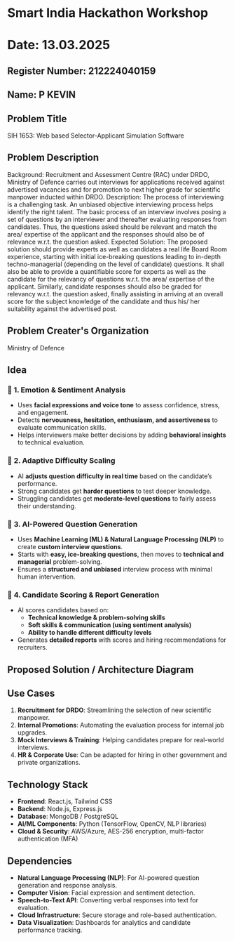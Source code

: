 # Smart India Hackathon Workshop
# Date: 13.03.2025
## Register Number: 212224040159
## Name: P KEVIN
## Problem Title
SIH 1653: Web based Selector-Applicant Simulation Software
## Problem Description
Background: Recruitment and Assessment Centre (RAC) under DRDO, Ministry of Defence carries out interviews for applications received against advertised vacancies and for promotion to next higher grade for scientific manpower inducted within DRDO. Description: The process of interviewing is a challenging task. An unbiased objective interviewing process helps identify the right talent. The basic process of an interview involves posing a set of questions by an interviewer and thereafter evaluating responses from candidates. Thus, the questions asked should be relevant and match the area/ expertise of the applicant and the responses should also be of relevance w.r.t. the question asked. Expected Solution: The proposed solution should provide experts as well as candidates a real life Board Room experience, starting with initial ice-breaking questions leading to in-depth techno-managerial (depending on the level of candidate) questions. It shall also be able to provide a quantifiable score for experts as well as the candidate for the relevancy of questions w.r.t. the area/ expertise of the applicant. Similarly, candidate responses should also be graded for relevancy w.r.t. the question asked, finally assisting in arriving at an overall score for the subject knowledge of the candidate and thus his/ her suitability against the advertised post.

## Problem Creater's Organization
Ministry of Defence

## Idea

### 📌 **1. Emotion & Sentiment Analysis**  
- Uses **facial expressions and voice tone** to assess confidence, stress, and engagement.  
- Detects **nervousness, hesitation, enthusiasm, and assertiveness** to evaluate communication skills.  
- Helps interviewers make better decisions by adding **behavioral insights** to technical evaluation.  

### 📌 **2. Adaptive Difficulty Scaling**  
- AI **adjusts question difficulty in real time** based on the candidate’s performance.  
- Strong candidates get **harder questions** to test deeper knowledge.  
- Struggling candidates get **moderate-level questions** to fairly assess their understanding.  

### 📌 **3. AI-Powered Question Generation**  
- Uses **Machine Learning (ML) & Natural Language Processing (NLP)** to create **custom interview questions**.  
- Starts with **easy, ice-breaking questions**, then moves to **technical and managerial** problem-solving.  
- Ensures a **structured and unbiased** interview process with minimal human intervention.  

### 📌 **4. Candidate Scoring & Report Generation**  
- AI scores candidates based on:  
  - **Technical knowledge & problem-solving skills**  
  - **Soft skills & communication (using sentiment analysis)**  
  - **Ability to handle different difficulty levels**  
- Generates **detailed reports** with scores and hiring recommendations for recruiters.  

## Proposed Solution / Architecture Diagram


## Use Cases

1. **Recruitment for DRDO**: Streamlining the selection of new scientific manpower.
2. **Internal Promotions**: Automating the evaluation process for internal job upgrades.
3. **Mock Interviews & Training**: Helping candidates prepare for real-world interviews.
4. **HR & Corporate Use**: Can be adapted for hiring in other government and private organizations.


## Technology Stack

- **Frontend**: React.js, Tailwind CSS
- **Backend**: Node.js, Express.js
- **Database**: MongoDB / PostgreSQL
- **AI/ML Components**: Python (TensorFlow, OpenCV, NLP libraries)
- **Cloud & Security**: AWS/Azure, AES-256 encryption, multi-factor authentication (MFA)


## Dependencies

- **Natural Language Processing (NLP)**: For AI-powered question generation and response analysis.
- **Computer Vision**: Facial expression and sentiment detection.
- **Speech-to-Text API**: Converting verbal responses into text for evaluation.
- **Cloud Infrastructure**: Secure storage and role-based authentication.
- **Data Visualization**: Dashboards for analytics and candidate performance tracking.

